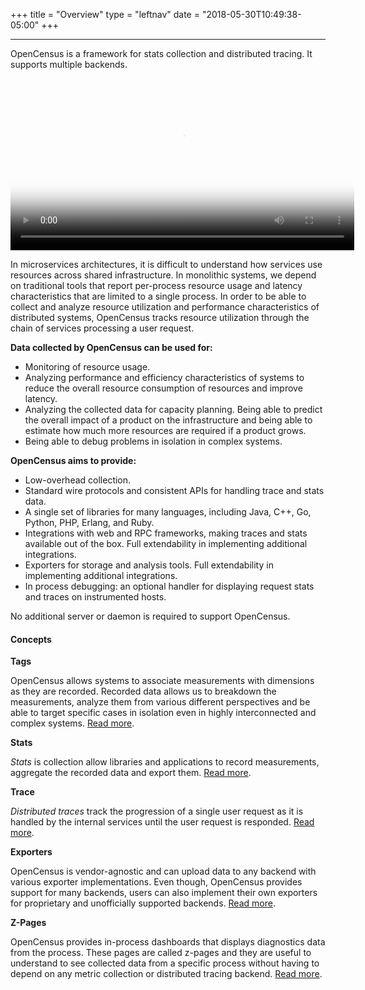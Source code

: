 +++
title = "Overview"
type = "leftnav"
date = "2018-05-30T10:49:38-05:00"
+++

---

OpenCensus is a framework for stats collection and distributed tracing. It supports multiple backends.  

<div class="video-responsive">
	<video width="550px" poster="../img/vidposter.svg" controls>
		<source src="https://storage.googleapis.com/opencensusio/OpenCensusVideo.mp4" type="video/mp4">
		<p>This browser does not support the video element. <a href="https://storage.googleapis.com/opencensusio/OpenCensusVideo.mp4">Here</a> is a link to the video instead.</p>
	</video>
</div>


In microservices architectures, it is difficult to understand how services use resources across shared infrastructure. In monolithic systems, we depend on traditional tools that report per-process resource usage and latency characteristics that are limited to a single process. In order to be able to collect and analyze resource utilization and performance characteristics of distributed systems, OpenCensus tracks resource utilization through the chain of services processing a user request.  

__Data collected by OpenCensus can be used for:__  

* Monitoring of resource usage.
* Analyzing performance and efficiency characteristics of systems to reduce the overall resource consumption of resources and improve latency.
* Analyzing the collected data for capacity planning. Being able to predict the overall impact of a product on the infrastructure and being able to estimate how much more resources are required if a product grows.
* Being able to debug problems in isolation in complex systems.

__OpenCensus aims to provide:__  

* Low-overhead collection.
* Standard wire protocols and consistent APIs for handling trace and stats data.
* A single set of libraries for many languages, including Java, C++, Go, Python, PHP, Erlang, and Ruby.
* Integrations with web and RPC frameworks, making traces and stats available out of the box. Full extendability in implementing additional integrations.
* Exporters for storage and analysis tools. Full extendability in implementing additional integrations.
* In process debugging: an optional handler for displaying request stats and traces on instrumented hosts.  

No additional server or daemon is required to support OpenCensus.

#### Concepts  

__Tags__  

OpenCensus allows systems to associate measurements with dimensions as they are recorded. Recorded data allows us to breakdown the measurements, analyze them from various different perspectives and be able to target specific cases in isolation even in highly interconnected and complex systems. [Read more](/tags). 

__Stats__  

*Stats* is collection allow libraries and applications to record measurements, aggregate the recorded data and export them. [Read more](/stats).

__Trace__  

*Distributed traces* track the progression of a single user request as it is handled by the internal services until the user request is responded. [Read more](/trace).

__Exporters__  

OpenCensus is vendor-agnostic and can upload data to any backend with various exporter implementations. Even though, OpenCensus provides support for many backends, users can also implement their own exporters for proprietary and unofficially supported backends. [Read more](/exporters).

__Z-Pages__  

OpenCensus provides in-process dashboards that displays diagnostics data from the process. These pages are called z-pages and they are useful to understand to see collected data from a specific process without having to depend on any metric collection or distributed tracing backend. [Read more](/zpages).